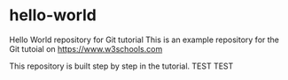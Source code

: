 # hello-world
Hello World repository for Git tutorial
This is an example repository for the Git tutoial on https://www.w3schools.com

This repository is built step by step in the tutorial.
TEST TEST
